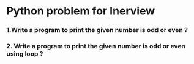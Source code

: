 #  Python problem for Inerview

###  1.Write a program to print the given number is odd or even ?
###  2. Write a program to print the given number is odd or even using loop ?
